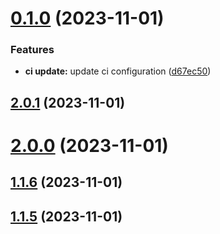 # [0.1.0](https://github.com/ajilraju/go-demo-cal/compare/v2.0.1...v0.1.0) (2023-11-01)


### Features

* **ci update:** update ci configuration ([d67ec50](https://github.com/ajilraju/go-demo-cal/commit/d67ec5090eb258cf8f66a4d48786bbdbc92a3419))



## [2.0.1](https://github.com/ajilraju/go-demo-cal/compare/v2.0.0...v2.0.1) (2023-11-01)



# [2.0.0](https://github.com/ajilraju/go-demo-cal/compare/v1.1.6...v2.0.0) (2023-11-01)



## [1.1.6](https://github.com/ajilraju/go-demo-cal/compare/v1.1.5...v1.1.6) (2023-11-01)



## [1.1.5](https://github.com/ajilraju/go-demo-cal/compare/v1.1.4...v1.1.5) (2023-11-01)



